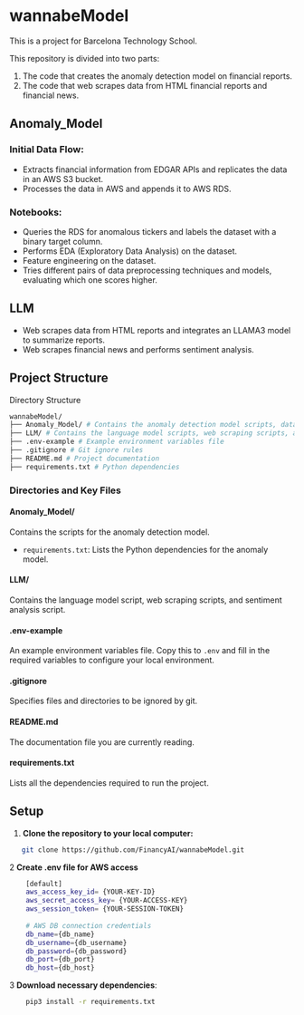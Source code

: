 # wannabeModel

This is a project for Barcelona Technology School.

This repository is divided into two parts:
1. The code that creates the anomaly detection model on financial reports.
2. The code that web scrapes data from HTML financial reports and financial news.

## Anomaly_Model
### Initial Data Flow:
- Extracts financial information from EDGAR APIs and replicates the data in an AWS S3 bucket.
- Processes the data in AWS and appends it to AWS RDS.

### Notebooks:
- Queries the RDS for anomalous tickers and labels the dataset with a binary target column.
- Performs EDA (Exploratory Data Analysis) on the dataset.
- Feature engineering on the dataset.
- Tries different pairs of data preprocessing techniques and models, evaluating which one scores higher.

## LLM
- Web scrapes data from HTML reports and integrates an LLAMA3 model to summarize reports.
- Web scrapes financial news and performs sentiment analysis.


## Project Structure

Directory Structure

```bash
wannabeModel/
├── Anomaly_Model/ # Contains the anomaly detection model scripts, data, and results
├── LLM/ # Contains the language model scripts, web scraping scripts, and sentiment analysis scripts
├── .env-example # Example environment variables file
├── .gitignore # Git ignore rules
├── README.md # Project documentation
├── requirements.txt # Python dependencies
```

### Directories and Key Files

#### Anomaly_Model/
Contains the scripts for the anomaly detection model.

- `requirements.txt`: Lists the Python dependencies for the anomaly model.

#### LLM/
Contains the language model script, web scraping scripts, and sentiment analysis script.

#### .env-example
An example environment variables file. Copy this to `.env` and fill in the required variables to configure your local environment.

#### .gitignore
Specifies files and directories to be ignored by git.

#### README.md
The documentation file you are currently reading.

#### requirements.txt
Lists all the dependencies required to run the project.

## Setup

1. **Clone the repository to your local computer:**

```sh
   git clone https://github.com/FinancyAI/wannabeModel.git
```

2  **Create .env file for AWS access**

```bash
    [default]
    aws_access_key_id= {YOUR-KEY-ID}
    aws_secret_access_key= {YOUR-ACCESS-KEY}
    aws_session_token= {YOUR-SESSION-TOKEN}
    
    # AWS DB connection credentials
    db_name={db_name}
    db_username={db_username}
    db_password={db_password}
    db_port={db_port}
    db_host={db_host}
```

3  **Download necessary dependencies**:

```sh
    pip3 install -r requirements.txt
